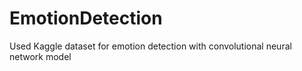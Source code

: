 # EmotionDetection
Used Kaggle dataset for emotion detection with convolutional neural network model
